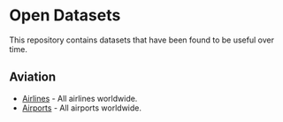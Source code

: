 # Open Datasets

This repository contains datasets that have been found to be useful over time.


## Aviation

- [Airlines](https://github.com/adamfisher/open-datasets/blob/main/aviation/airlines.json) - All airlines worldwide.
- [Airports](https://github.com/adamfisher/open-datasets/blob/main/aviation/airports.json) - All airports worldwide.
